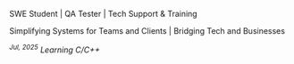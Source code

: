 SWE Student | QA Tester | Tech Support & Training

Simplifying Systems for Teams and Clients | Bridging Tech and Businesses

*<sup>Jul, 2025</sup> Learning C/C++*
